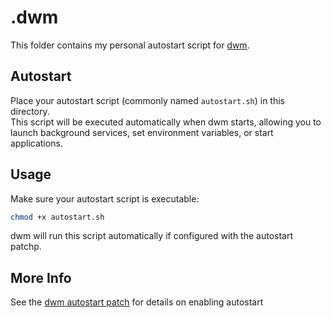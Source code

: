 # .dwm

This folder contains my personal autostart script for [dwm](https://dwm.suckless.org/).

## Autostart

Place your autostart script (commonly named `autostart.sh`) in this directory.  
This script will be executed automatically when dwm starts, allowing you to launch background services, set environment variables, or start applications.

## Usage

Make sure your autostart script is executable:

```sh
chmod +x autostart.sh
```

dwm will run this script automatically if configured with the autostart patchp.

## More Info

See the [dwm autostart patch](https://dwm.suckless.org/patches/autostart/) for details on enabling autostart
